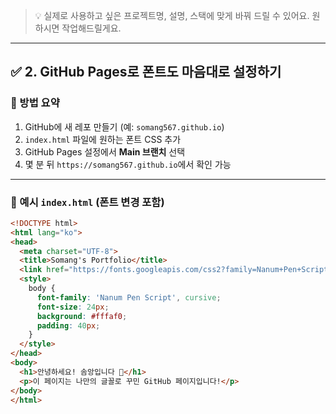 
> 💡 실제로 사용하고 싶은 프로젝트명, 설명, 스택에 맞게 바꿔 드릴 수 있어요. 원하시면 작업해드릴게요.

---

## ✅ 2. GitHub Pages로 폰트도 마음대로 설정하기

### 🔧 방법 요약

1. GitHub에 새 레포 만들기 (예: `somang567.github.io`)
2. `index.html` 파일에 원하는 폰트 CSS 추가
3. GitHub Pages 설정에서 **Main 브랜치** 선택
4. 몇 분 뒤 `https://somang567.github.io`에서 확인 가능

---

### 🎨 예시 `index.html` (폰트 변경 포함)

```html
<!DOCTYPE html>
<html lang="ko">
<head>
  <meta charset="UTF-8">
  <title>Somang's Portfolio</title>
  <link href="https://fonts.googleapis.com/css2?family=Nanum+Pen+Script&display=swap" rel="stylesheet">
  <style>
    body {
      font-family: 'Nanum Pen Script', cursive;
      font-size: 24px;
      background: #fffaf0;
      padding: 40px;
    }
  </style>
</head>
<body>
  <h1>안녕하세요! 솜앙입니다 👋</h1>
  <p>이 페이지는 나만의 글꼴로 꾸민 GitHub 페이지입니다!</p>
</body>
</html>
